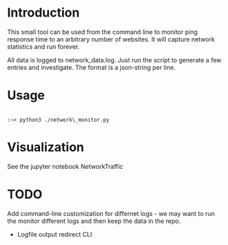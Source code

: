 # Introduction

This small tool can be used from the command line to monitor ping response time
to an arbitrary number of websites. It will capture network statistics and run
forever.

All data is logged to network\_data.log. Just run the script to generate a
few entries and investigate. The format is a json-string per line.

# Usage

<code>
:~> python3 ./network\_monitor.py
</code>

# Visualization

See the jupyter notebook NetworkTraffic

# TODO

Add command-line customization for differnet logs - we may want to run the
monitor different logs and then keep the data in the repo.

* Logfile output redirect CLI
